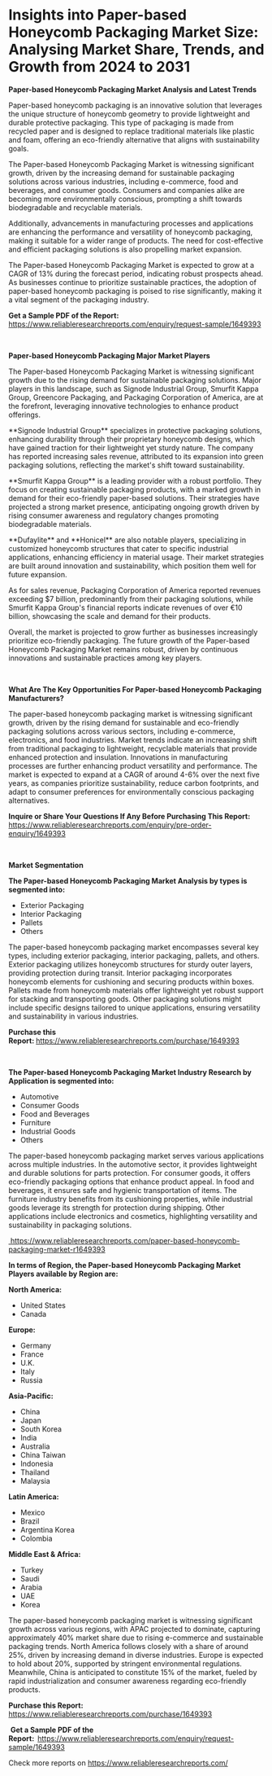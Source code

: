 <p><h1>Insights into Paper-based Honeycomb Packaging Market Size: Analysing Market Share, Trends, and Growth from 2024 to 2031</h1></p><p><strong>Paper-based Honeycomb Packaging Market Analysis and Latest Trends</strong></p>
<p><p>Paper-based honeycomb packaging is an innovative solution that leverages the unique structure of honeycomb geometry to provide lightweight and durable protective packaging. This type of packaging is made from recycled paper and is designed to replace traditional materials like plastic and foam, offering an eco-friendly alternative that aligns with sustainability goals.</p><p>The Paper-based Honeycomb Packaging Market is witnessing significant growth, driven by the increasing demand for sustainable packaging solutions across various industries, including e-commerce, food and beverages, and consumer goods. Consumers and companies alike are becoming more environmentally conscious, prompting a shift towards biodegradable and recyclable materials. </p><p>Additionally, advancements in manufacturing processes and applications are enhancing the performance and versatility of honeycomb packaging, making it suitable for a wider range of products. The need for cost-effective and efficient packaging solutions is also propelling market expansion. </p><p>The Paper-based Honeycomb Packaging Market is expected to grow at a CAGR of 13% during the forecast period, indicating robust prospects ahead. As businesses continue to prioritize sustainable practices, the adoption of paper-based honeycomb packaging is poised to rise significantly, making it a vital segment of the packaging industry.</p></p>
<p><strong>Get a Sample PDF of the Report:&nbsp;</strong> <a href="https://www.reliableresearchreports.com/enquiry/request-sample/1649393?utm_campaign=1512&utm_medium=2&utm_source=Github&utm_content=ia&utm_term=29122024&utm_id=paper-based-honeycomb-packaging">https://www.reliableresearchreports.com/enquiry/request-sample/1649393</a></p>
<p>&nbsp;</p>
<p><strong>Paper-based Honeycomb Packaging Major Market Players</strong></p>
<p><p>The Paper-based Honeycomb Packaging Market is witnessing significant growth due to the rising demand for sustainable packaging solutions. Major players in this landscape, such as Signode Industrial Group, Smurfit Kappa Group, Greencore Packaging, and Packaging Corporation of America, are at the forefront, leveraging innovative technologies to enhance product offerings. </p><p>**Signode Industrial Group** specializes in protective packaging solutions, enhancing durability through their proprietary honeycomb designs, which have gained traction for their lightweight yet sturdy nature. The company has reported increasing sales revenue, attributed to its expansion into green packaging solutions, reflecting the market's shift toward sustainability.</p><p>**Smurfit Kappa Group** is a leading provider with a robust portfolio. They focus on creating sustainable packaging products, with a marked growth in demand for their eco-friendly paper-based solutions. Their strategies have projected a strong market presence, anticipating ongoing growth driven by rising consumer awareness and regulatory changes promoting biodegradable materials.</p><p>**Dufaylite** and **Honicel** are also notable players, specializing in customized honeycomb structures that cater to specific industrial applications, enhancing efficiency in material usage. Their market strategies are built around innovation and sustainability, which position them well for future expansion.</p><p>As for sales revenue, Packaging Corporation of America reported revenues exceeding $7 billion, predominantly from their packaging solutions, while Smurfit Kappa Group's financial reports indicate revenues of over €10 billion, showcasing the scale and demand for their products.</p><p>Overall, the market is projected to grow further as businesses increasingly prioritize eco-friendly packaging. The future growth of the Paper-based Honeycomb Packaging Market remains robust, driven by continuous innovations and sustainable practices among key players.</p></p>
<p>&nbsp;</p>
<p><strong>What Are The Key Opportunities For Paper-based Honeycomb Packaging Manufacturers?</strong></p>
<p><p>The paper-based honeycomb packaging market is witnessing significant growth, driven by the rising demand for sustainable and eco-friendly packaging solutions across various sectors, including e-commerce, electronics, and food industries. Market trends indicate an increasing shift from traditional packaging to lightweight, recyclable materials that provide enhanced protection and insulation. Innovations in manufacturing processes are further enhancing product versatility and performance. The market is expected to expand at a CAGR of around 4-6% over the next five years, as companies prioritize sustainability, reduce carbon footprints, and adapt to consumer preferences for environmentally conscious packaging alternatives.</p></p>
<p><strong>Inquire or Share Your Questions If Any Before Purchasing This Report:</strong> <a href="https://www.reliableresearchreports.com/enquiry/pre-order-enquiry/1649393?utm_campaign=1512&utm_medium=2&utm_source=Github&utm_content=ia&utm_term=29122024&utm_id=paper-based-honeycomb-packaging">https://www.reliableresearchreports.com/enquiry/pre-order-enquiry/1649393</a></p>
<p>&nbsp;</p>
<p><strong>Market Segmentation</strong></p>
<p><strong>The Paper-based Honeycomb Packaging Market Analysis by types is segmented into:</strong></p>
<p><ul><li>Exterior Packaging</li><li>Interior Packaging</li><li>Pallets</li><li>Others</li></ul></p>
<p><p>The paper-based honeycomb packaging market encompasses several key types, including exterior packaging, interior packaging, pallets, and others. Exterior packaging utilizes honeycomb structures for sturdy outer layers, providing protection during transit. Interior packaging incorporates honeycomb elements for cushioning and securing products within boxes. Pallets made from honeycomb materials offer lightweight yet robust support for stacking and transporting goods. Other packaging solutions might include specific designs tailored to unique applications, ensuring versatility and sustainability in various industries.</p></p>
<p><strong>Purchase this Report:&nbsp;</strong><a href="https://www.reliableresearchreports.com/purchase/1649393?utm_campaign=1512&utm_medium=2&utm_source=Github&utm_content=ia&utm_term=29122024&utm_id=paper-based-honeycomb-packaging">https://www.reliableresearchreports.com/purchase/1649393</a></p>
<p>&nbsp;</p>
<p><strong>The Paper-based Honeycomb Packaging Market Industry Research by Application is segmented into:</strong></p>
<p><ul><li>Automotive</li><li>Consumer Goods</li><li>Food and Beverages</li><li>Furniture</li><li>Industrial Goods</li><li>Others</li></ul></p>
<p><p>The paper-based honeycomb packaging market serves various applications across multiple industries. In the automotive sector, it provides lightweight and durable solutions for parts protection. For consumer goods, it offers eco-friendly packaging options that enhance product appeal. In food and beverages, it ensures safe and hygienic transportation of items. The furniture industry benefits from its cushioning properties, while industrial goods leverage its strength for protection during shipping. Other applications include electronics and cosmetics, highlighting versatility and sustainability in packaging solutions.</p></p>
<p><a href="https://www.reliableresearchreports.com/paper-based-honeycomb-packaging-market-r1649393?utm_campaign=1512&utm_medium=2&utm_source=Github&utm_content=ia&utm_term=29122024&utm_id=paper-based-honeycomb-packaging">&nbsp;https://www.reliableresearchreports.com/paper-based-honeycomb-packaging-market-r1649393</a></p>
<p><strong>In terms of Region, the Paper-based Honeycomb Packaging Market Players available by Region are:</strong></p>
<p>
    <p> <strong> North America: </strong>
        <ul>
            <li>United States</li>
            <li>Canada</li>
        </ul>
        </p> 
    <p> <strong> Europe: </strong>
        <ul>
            <li>Germany</li>
            <li>France</li>
            <li>U.K.</li>
            <li>Italy</li>
            <li>Russia</li>
        </ul>
        </p> 
    <p> <strong> Asia-Pacific: </strong>
        <ul>
            <li>China</li>
            <li>Japan</li>
            <li>South Korea</li>
            <li>India</li>
            <li>Australia</li>
            <li>China Taiwan</li>
            <li>Indonesia</li>
            <li>Thailand</li>
            <li>Malaysia</li>
        </ul>
        </p> 
    <p> <strong> Latin America: </strong>
        <ul>
            <li>Mexico</li>
            <li>Brazil</li>
            <li>Argentina Korea</li>
            <li>Colombia</li>
        </ul>
        </p> 
    <p> <strong> Middle East & Africa: </strong>
        <ul>
            <li>Turkey</li>
            <li>Saudi</li>
            <li>Arabia</li>
            <li>UAE</li>
            <li>Korea</li>
        </ul>
    </p>
    </p>
<p><p>The paper-based honeycomb packaging market is witnessing significant growth across various regions, with APAC projected to dominate, capturing approximately 40% market share due to rising e-commerce and sustainable packaging trends. North America follows closely with a share of around 25%, driven by increasing demand in diverse industries. Europe is expected to hold about 20%, supported by stringent environmental regulations. Meanwhile, China is anticipated to constitute 15% of the market, fueled by rapid industrialization and consumer awareness regarding eco-friendly products.</p></p>
<p><strong>Purchase this Report: </strong><a href="https://www.reliableresearchreports.com/purchase/1649393?utm_campaign=1512&utm_medium=2&utm_source=Github&utm_content=ia&utm_term=29122024&utm_id=paper-based-honeycomb-packaging">https://www.reliableresearchreports.com/purchase/1649393</a></p>
<p>&nbsp;<strong>Get a Sample PDF of the Report:&nbsp;&nbsp;</strong><a href="https://www.reliableresearchreports.com/enquiry/request-sample/1649393?utm_campaign=1512&utm_medium=2&utm_source=Github&utm_content=ia&utm_term=29122024&utm_id=paper-based-honeycomb-packaging">https://www.reliableresearchreports.com/enquiry/request-sample/1649393</a></p>
<p><strong></strong></p>
<p>Check more reports on <a href="https://www.reliableresearchreports.com/?utm_campaign=1512&utm_medium=2&utm_source=Github&utm_content=ia&utm_term=29122024&utm_id=paper-based-honeycomb-packaging">https://www.reliableresearchreports.com/</a></p>